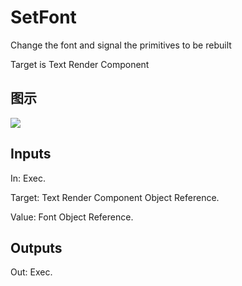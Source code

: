 # SetFont

Change the font and signal the primitives to be rebuilt

Target is Text Render Component

## 图示

![]($-20221218-20353990.png)

## Inputs

In: Exec.

Target: Text Render Component Object Reference.

Value: Font Object Reference.  

## Outputs

Out: Exec.

